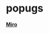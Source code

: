 # popugs

<a href="https://miro.com/app/board/o9J_lpNh1zI=/?invite_link_id=471400395971"><strong>Miro</strong></a>
